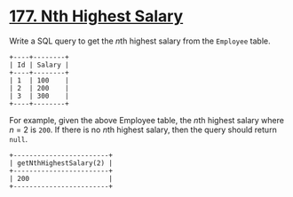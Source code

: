 # [177. Nth Highest Salary](https://leetcode.com/problems/nth-highest-salary/)

Write a SQL query to get the *n*th highest salary from the `Employee` table.

    +----+--------+
    | Id | Salary |
    +----+--------+
    | 1  | 100    |
    | 2  | 200    |
    | 3  | 300    |
    +----+--------+

For example, given the above Employee table, the *n*th highest salary where _n_ = 2 is `200`. If there is no *n*th highest salary, then the query should return `null`.

    +------------------------+
    | getNthHighestSalary(2) |
    +------------------------+
    | 200                    |
    +------------------------+
